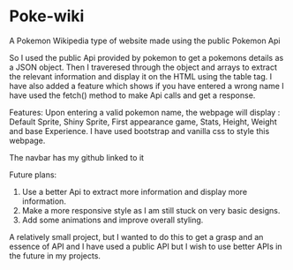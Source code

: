 # Poke-wiki
A Pokemon Wikipedia type of website made using the public Pokemon Api

So I used the public Api provided by pokemon to get a pokemons details as a JSON object.
Then I traveresed through the object and arrays to extract the relevant information and display it on the HTML using the table tag.
I have also added a feature which shows if you have entered a wrong name
I have used the fetch() method to make Api calls and get a response.

Features:
Upon entering a valid pokemon name, the webpage will display : Default Sprite, Shiny Sprite, First appearance game, Stats, Height, Weight and base Experience.
I have used bootstrap and vanilla css to style this webpage.

The navbar has my github linked to it

Future plans: 
1. Use a better Api to extract more information and display more information.
2. Make a more responsive style as I am still stuck on very basic designs.
3. Add some animations and improve overall styling.

A relatively small project, but I wanted to do this to get a grasp and an essence of API and I have used a public API but I wish to use better APIs in the future in my projects.
